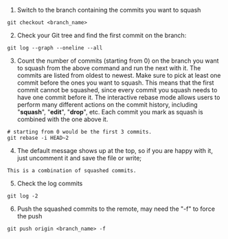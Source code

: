 1. Switch to the branch containing the commits you want to squash
```
git checkout <branch_name>
```

2. Check your Git tree and find the first commit on the branch:
```
git log --graph --oneline --all
```

3. Count the number of commits (starting from 0) on the branch you want to squash from the above command and run the next with it.
The commits are listed from oldest to newest.
Make sure to pick at least one commit before the ones you want to squash.
This means that the first commit cannot be squashed, since every commit you squash needs to have one commit before it.
The interactive rebase mode allows users to perform many different actions on the commit history,
including "**squash**", "**edit**", "**drop**", etc.
Each commit you mark as squash is combined with the one above it.
```
# starting from 0 would be the first 3 commits. 
git rebase -i HEAD~2
```

4. The default message shows up at the top, so if you are happy with it, just uncomment it and save the file or write;
```
This is a combination of squashed commits.
```

5. Check the log commits
```
git log -2
```

6. Push the squashed commits to the remote, may need the "-f" to force the push
```
git push origin <branch_name> -f
```
